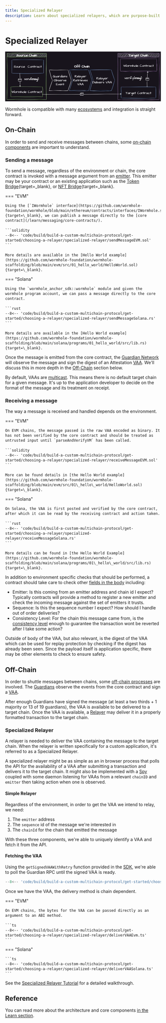 ```yaml
---
title: Specialized Relayer
description: Learn about specialized relayers, which are purpose-built components within the Wormhole protocol, designed to relay messages for specific applications.
---
```


# Specialized Relayer

![Specialized Relayer](/images/build/build-a-custom-multichain-protocol/get-started/choosing-a-relayer/specialized-relayer/specialized-relayer-1.webp)

Wormhole is compatible with many [ecosystems](/build/start-building/supported-networks) and integration is straight forward.

## On-Chain

In order to send and receive messages between chains, some [on-chain components](#) are important to understand.

### Sending a message

To send a message, regardless of the environment or chain, the core contract is invoked with a message argument from an [emitter](/learn/glossary/#emitter). This emitter may be your contract or an existing application such as the [Token Bridge](https://github.com/wormhole-foundation/wormhole/blob/main/whitepapers/0003\_token\_bridge.md){target=\_blank}, or [NFT Bridge](https://github.com/wormhole-foundation/wormhole/blob/main/whitepapers/0006\_nft\_bridge.md){target=\_blank}.

=== "EVM"

    Using the [`IWormhole` interface](https://github.com/wormhole-foundation/wormhole/blob/main/ethereum/contracts/interfaces/IWormhole.sol){target=\_blank}, we can publish a message directly to the [core contract](/learn/messaging/core-contracts/).

    ```solidity
    --8<-- 'code/build/build-a-custom-multichain-protocol/get-started/choosing-a-relayer/specialized-relayer/sendMessageEVM.sol'
    ```

    More details are available in the [Hello World example](https://github.com/wormhole-foundation/wormhole-scaffolding/blob/main/evm/src/01_hello_world/HelloWorld.sol){target=\_blank}.

=== "Solana"

    Using the `wormhole_anchor_sdk::wormhole` module and given the wormhole program account, we can pass a message directly to the core contract.

    ```rust
    --8<-- 'code/build/build-a-custom-multichain-protocol/get-started/choosing-a-relayer/specialized-relayer/sendMessageSolana.rs'
    ```

    More details are available in the [Hello World example](https://github.com/wormhole-foundation/wormhole-scaffolding/blob/main/solana/programs/01_hello_world/src/lib.rs){target=\_blank}.

Once the message is emitted from the core contract, the [Guardian Network](/learn/infrastructure/guardians/) will observe the message and sign the digest of an Attestation [VAA](/learn/infrastructure/vaas/). We'll discuss this in more depth in the [Off-Chain](#off-chain) section below.

By default, VAAs are [multicast](/learn/messaging/core-contracts/#multicast). This means there is no default target chain for a given message. It's up to the application developer to decide on the format of the message and its treatment on receipt.

### Receiving a message

The way a message is received and handled depends on the environment.

=== "EVM"

    On EVM chains, the message passed is the raw VAA encoded as binary. It has not been verified by the core contract and should be treated as untrusted input until `parseAndVerifyVM` has been called.

    ```solidity
    --8<-- 'code/build/build-a-custom-multichain-protocol/get-started/choosing-a-relayer/specialized-relayer/receiveMessageEVM.sol'
    ```

    More can be found details in [the Hello World example](https://github.com/wormhole-foundation/wormhole-scaffolding/blob/main/evm/src/01\_hello\_world/HelloWorld.sol){target=\_blank}.

=== "Solana"

    On Solana, the VAA is first posted and verified by the core contract, after which it can be read by the receiving contract and action taken.

    ```rust
    --8<-- 'code/build/build-a-custom-multichain-protocol/get-started/choosing-a-relayer/specialized-relayer/receiveMessageSolana.rs'
    ```

    More details can be found in [the Hello World Example](https://github.com/wormhole-foundation/wormhole-scaffolding/blob/main/solana/programs/01\_hello\_world/src/lib.rs){target=\_blank}.


In addition to environment specific checks that should be performed, a contract should take care to check other [fields in the body](/learn/infrastructure/vaas/) including:

- Emitter: Is this coming from an emitter address and chain id I expect? Typically contracts will provide a method to register a new emitter and check the incoming message against the set of emitters it trusts.
- Sequence: Is this the sequence number I expect? How should I handle out of order deliveries?
- Consistency Level: For the chain this message came from, is the [consistency level](/build/reference/consistency-levels/) enough to guarantee the transaction wont be reverted after I take some action?

Outside of body of the VAA, but also relevant, is the digest of the VAA which can be used for replay protection by checking if the digest has already been seen. Since the payload itself is application specific, there may be other elements to check to ensure safety.

## Off-Chain

In order to shuttle messages between chains, some [off-chain processes](/learn/architecture/#off-chain-components) are involved. The [Guardians](/learn/infrastructure/guardians/) observe the events from the core contract and sign a [VAA](/learn/infrastructure/vaas/).

After enough Guardians have signed the message (at least a two thirds + 1 majority or 13 of 19 guardians), the VAA is available to be delivered to a target chain. Once the VAA is available, a [Relayer](/learn/infrastructure/relayer/) may deliver it in a properly formatted transaction to the target chain.

### Specialized Relayer

A relayer is needed to deliver the VAA containing the message to the target chain. When the relayer is written specifically for a custom application, it's referred to as a Specialized Relayer.

A specialized relayer might be as simple as an in browser process that polls the API for the availability of a VAA after submitting a transaction and delivers it to the target chain. It might also be implemented with a [Spy](/learn/infrastructure/spy/) coupled with some daemon listening for VAAs from a relevant `chainID` and `emitter` then taking action when one is observed.

#### Simple Relayer

Regardless of the environment, in order to get the VAA we intend to relay, we need:

1. The `emitter` address
2. The `sequence` id of the message we're interested in
3. The `chainId` for the chain that emitted the message

With these three components, we're able to uniquely identify a VAA and fetch it from the API.

#### Fetching the VAA

Using the `getSignedVAAWithRetry` function provided in the [SDK](/build/build-apps/wormhole-sdk/), we're able to poll the Guardian RPC until the signed VAA is ready.

```ts
--8<-- 'code/build/build-a-custom-multichain-protocol/get-started/choosing-a-relayer/specialized-relayer/getVAA.ts'
```

Once we have the VAA, the delivery method is chain dependent.

=== "EVM"

    On EVM chains, the bytes for the VAA can be passed directly as an argument to an ABI method.

    ```ts
    --8<-- 'code/build/build-a-custom-multichain-protocol/get-started/choosing-a-relayer/specialized-relayer/deliverVAAEvm.ts'
    ```

=== "Solana"

    ```ts
    --8<-- 'code/build/build-a-custom-multichain-protocol/get-started/choosing-a-relayer/specialized-relayer/deliverVAASolana.ts'
    ```


See the [Specialized Relayer Tutorial](#) for a detailed walkthrough.

## Reference

You can read more about the architecture and core components [in the Learn section](/learn/architecture/).